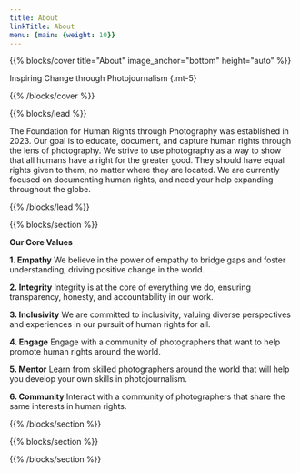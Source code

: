 ```yaml
---
title: About
linkTitle: About
menu: {main: {weight: 10}}
---
```


{{% blocks/cover title="About" image_anchor="bottom" height="auto" %}}

Inspiring Change through Photojournalism
{.mt-5}

{{% /blocks/cover %}}

{{% blocks/lead %}}

The Foundation for Human Rights through Photography was established in 2023. Our goal is to educate, document, and capture human rights through the lens of photography. We strive to use photography as a way to show that all humans have a right for the greater good. They should have equal rights given to them, no matter where they are located. We are currently focused on documenting human rights, and need your help expanding throughout the globe.

{{% /blocks/lead %}}

{{% blocks/section %}}

**Our Core Values**

__1. Empathy__
We believe in the power of empathy to bridge gaps and foster understanding, driving positive change in the world.

__2. Integrity__
Integrity is at the core of everything we do, ensuring transparency, honesty, and accountability in our work.

__3. Inclusivity__
We are committed to inclusivity, valuing diverse perspectives and experiences in our pursuit of human rights for all.

__4. Engage__
Engage with a community of photographers that want to help promote human rights around the world.

__5. Mentor__
Learn from skilled photographers around the world that will help you develop your own skills in photojournalism.

__6. Community__
Interact with a community of photographers that share the same interests in human rights.

{{% /blocks/section %}}

{{% blocks/section %}}

{{% /blocks/section %}}